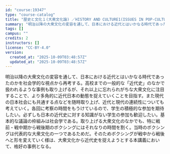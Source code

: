 ```yaml
---
id: "course:19347"
type: "course-catalog"
title: "歴史と文化１(大衆文化論) ／HISTORY AND CULTURE1(ISSUES IN POP-CULTURE)"
summary: "明治以降の大衆文化の変容を通して、日本における近代とはいかなる時代であったのかを社会学的な視点から再考する。高校までの一般的な「近代史」のなかで扱われるような事例も取り上げるが、それ以上に忘れられがちな大衆文化に注目することで、より多角的に…"
tags: []
campus: ""
credits: 2
instructors: []
license: "CC-BY-4.0"
version:
  created_at: "2025-10-09T03:48:57Z"
  updated_at: "2025-10-09T03:48:57Z"
---
```

明治以降の大衆文化の変容を通して、日本における近代とはいかなる時代であったのかを社会学的な視点から再考する。高校までの一般的な「近代史」のなかで扱われるような事例も取り上げるが、それ以上に忘れられがちな大衆文化に注目することで、より多角的に近代日本の動態を捉えていくことを目指す。また現代の日本社会にも共通する点などを随時取り上げ、近代と現代の連続性についても考えていく。各回に考察の時間をもうけているので、学生の積極的な参加を期待したい。必ずしも日本の近代史に対する知識がない学生の参加も歓迎したい。基本的な議論の枠組みは社会学である。取り上げる大衆文化のなかでも、特に戦前・戦中期から戦後期のボクシングにはそれなりの時間を割く。当時のボクシングは代表的な大衆文化の一つであるためだ。そのためボクシングが戦中から戦後へと形を変えていく様は、大衆文化から近代史を捉えようとする本講義において、格好の事例となる。
